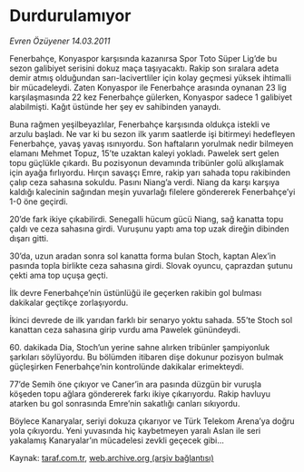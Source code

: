 # Durdurulamıyor

*Evren Özüyener 14.03.2011*

<div class="yazi"><p>Fenerbahçe, Konyaspor karşısında kazanırsa Spor Toto Süper Lig’de bu sezon galibiyet serisini dokuz maça taşıyacaktı. Rakip son sıralara adeta demir atmış olduğundan sarı-lacivertliler için kolay geçmesi yüksek ihtimalli bir mücadeleydi. Zaten Konyaspor ile Fenerbahçe arasında oynanan 23 lig karşılaşmasında 22 kez Fenerbahçe gülerken, Konyaspor sadece 1 galibiyet alabilmişti. Kağıt üstünde her şey ev sahibinden yanaydı.</p>
<p>Buna rağmen yeşilbeyazlılar, Fenerbahçe karşısında oldukça istekli ve arzulu başladı. Ne var ki bu sezon ilk yarım saatlerde işi bitirmeyi hedefleyen Fenerbahçe, yavaş yavaş ısınıyordu. Son haftaların yorulmak nedir bilmeyen elamanı Mehmet Topuz, 15’te uzaktan kaleyi yokladı. Pawelek sert gelen topu güçlükle çıkardı. Bu pozisyonun devamında tribünler golü alkışlamak için ayağa fırlıyordu. Hırçın savaşçı Emre, rakip yarı sahada topu rakibinden çalıp ceza sahasına sokuldu. Pasını Niang’a verdi. Niang da karşı karşıya kaldığı kalecinin sağından meşin yuvarlağı filelere göndererek Fenerbahçe’yi 1-0 öne geçirdi.</p>
<p>20’de fark ikiye çıkabilirdi. Senegalli hücum gücü Niang, sağ kanatta topu çaldı ve ceza sahasına girdi. Vuruşunu yaptı ama top uzak direğin dibinden dışarı gitti.</p>
<p>30’da, uzun aradan sonra sol kanatta forma bulan Stoch, kaptan Alex’in pasında topla birlikte ceza sahasına girdi. Slovak oyuncu, çaprazdan şutunu çekti ama top uçuşa geçti.</p>
<p>İlk devre Fenerbahçe’nin üstünlüğü ile geçerken rakibin gol bulması dakikalar geçtikçe zorlaşıyordu.</p>
<p>İkinci devrede de ilk yarıdan farklı bir senaryo yoktu sahada. 55’te Stoch sol kanattan ceza sahasına girip vurdu ama Pawelek günündeydi.</p>
<p>60. dakikada Dia, Stoch’un yerine sahne alırken tribünler şampiyonluk şarkıları söylüyordu. Bu bölümden itibaren dişe dokunur pozisyon bulmak güçleşirken Fenerbahçe’nin kontrolünde dakikalar erimekteydi.</p>
<p>77’de Semih öne çıkıyor ve Caner’in ara pasında düzgün bir vuruşla köşeden topu ağlara göndererek farkı ikiye çıkarıyordu. Rakip havluyu atarken bu gol sonrasında Emre’nin sakatlığı canları sıkıyordu.</p>
<p>Böylece Kanaryalar, seriyi dokuza çıkarıyor ve Türk Telekom Arena’ya doğru yola çıkıyordu. Yeni yuvasında hiç kaybetmeyen yaralı Aslan ile seri yakalamış Kanaryalar’ın mücadelesi zevkli geçecek gibi...</p>
</div>

Kaynak: [taraf.com.tr](http://www.taraf.com.tr/evren-ozuyener/makale-durdurulamiyor.htm), [web.archive.org (arşiv bağlantısı)](http://web.archive.org/web/20131107144450/http://www.taraf.com.tr/evren-ozuyener/makale-durdurulamiyor.htm)
